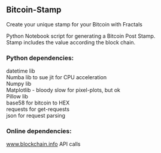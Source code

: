 ## Bitcoin-Stamp
Create your unique stamp for your Bitcoin with Fractals

Python Notebook script for generating a Bitcoin Post Stamp.  
Stamp includes the value according the block chain.

### Python dependencies:
datetime lib  
Numba  lib to sue jit for CPU acceleration  
Numpy lib  
Matplotlib - bloody slow for pixel-plots, but ok  
Pillow lib  
base58 for bitcoin to HEX  
requests for get-requests  
json for request parsing  

### Online dependencies:  
www.blockchain.info API calls

